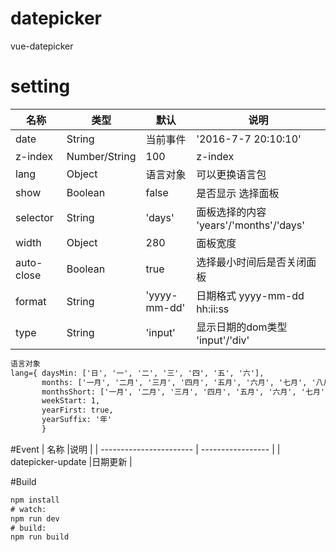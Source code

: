 # datepicker

vue-datepicker

# setting
| 名称                    |类型               |默认       | 说明                                     |
| ----------------------- | ----------------- | -------- | ---------------------------------------- |
|date                     |String             |当前事件   | '2016-7-7 20:10:10'                                        |
|z-index                  |Number/String      |100       | z-index                                  |
|lang                     |Object             |语言对象   | 可以更换语言包                               |
|show                     |Boolean            |false     | 是否显示 选择面板                            |
|selector                 |String             |'days'    | 面板选择的内容 'years'/'months'/'days'                                        |
|width                    |Object             |280       | 面板宽度                                        |
|auto-close               |Boolean            |true      | 选择最小时间后是否关闭面板                           |
|format                   |String             |'yyyy-mm-dd' | 日期格式 yyyy-mm-dd hh:ii:ss                             |
|type                     |String             |'input'    | 显示日期的dom类型 'input'/'div'                             |


```html
语言对象
lang={ daysMin: ['日', '一', '二', '三', '四', '五', '六'],
       months: ['一月', '二月', '三月', '四月', '五月', '六月', '七月', '八月', '九月', '十月', '十一月', '十二月'],
       monthsShort: ['一月', '二月', '三月', '四月', '五月', '六月', '七月', '八月', '九月', '十月', '十一月', '十二月'],
       weekStart: 1,
       yearFirst: true,
       yearSuffix: '年'
       }
```



#Event
| 名称                    |说明                |
| ----------------------- | -----------------  |
| datepicker-update       |日期更新             |



#Build
```html
npm install
# watch:
npm run dev
# build:
npm run build
```